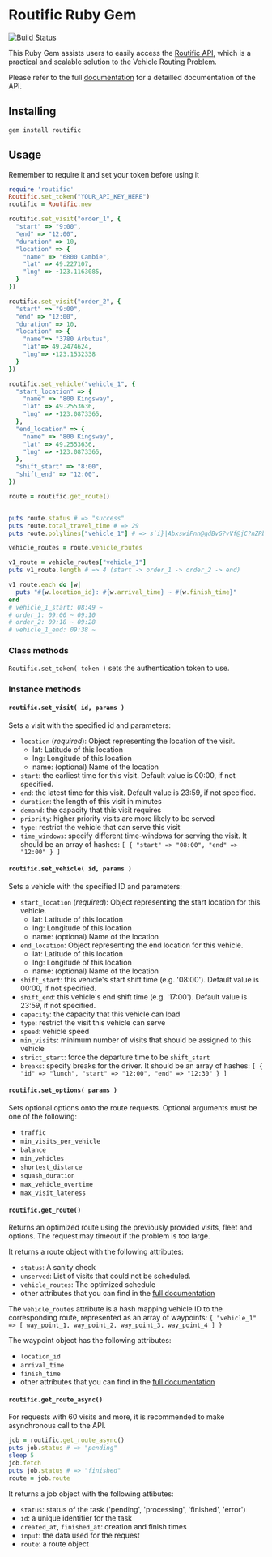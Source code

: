 Routific Ruby Gem
=================

[![Build Status](https://travis-ci.org/routific/routific-gem.svg?branch=master)](https://travis-ci.org/routific/routific-gem)

This Ruby Gem assists users to easily access the [Routific API][1], which is a practical and scalable solution to the Vehicle Routing Problem.

  [1]: https://routific.com/developers

Please refer to the full [documentation](https://docs.routific.com) for a detailled documentation of the API.

Installing
----------

`gem install routific`

Usage
-----
Remember to require it and set your token before using it

```ruby
require 'routific'
Routific.set_token("YOUR_API_KEY_HERE")
routific = Routific.new

routific.set_visit("order_1", {
  "start" => "9:00",
  "end" => "12:00",
  "duration" => 10,
  "location" => {
    "name" => "6800 Cambie",
    "lat" => 49.227107,
    "lng" => -123.1163085,
  }
})

routific.set_visit("order_2", {
  "start" => "9:00",
  "end" => "12:00",
  "duration" => 10,
  "location" => {
    "name"=> "3780 Arbutus",
    "lat"=> 49.2474624,
    "lng"=> -123.1532338
  }
})

routific.set_vehicle("vehicle_1", {
  "start_location" => {
    "name" => "800 Kingsway",
    "lat" => 49.2553636,
    "lng" => -123.0873365,
  },
  "end_location" => {
    "name" => "800 Kingsway",
    "lat" => 49.2553636,
    "lng" => -123.0873365,
  },
  "shift_start" => "8:00",
  "shift_end" => "12:00",
})

route = routific.get_route()


puts route.status # => "success"
puts route.total_travel_time # => 29
puts route.polylines["vehicle_1"] # => s`i}|AbxswiFnn@gdBvG?vVf@jC?nZRb[f@j\z@nZRnZRj\f@nZz

vehicle_routes = route.vehicle_routes

v1_route = vehicle_routes["vehicle_1"]
puts v1_route.length # => 4 (start -> order_1 -> order_2 -> end)

v1_route.each do |w|
  puts "#{w.location_id}: #{w.arrival_time} ~ #{w.finish_time}"
end
# vehicle_1_start: 08:49 ~
# order_1: 09:00 ~ 09:10
# order_2: 09:18 ~ 09:28
# vehicle_1_end: 09:38 ~

```

### Class methods

`Routific.set_token( token )` sets the authentication token to use.

### Instance methods

#### `routific.set_visit( id, params )`

Sets a visit with the specified id and parameters:

- `location` (*required*): Object representing the location of the visit.
  + lat: Latitude of this location
  + lng: Longitude of this location
  + name: (optional) Name of the location
- `start`: the earliest time for this visit. Default value is 00:00, if not specified.
- `end`: the latest time for this visit. Default value is    23:59, if not specified.
- `duration`: the length of this visit in minutes
- `demand`: the capacity that this visit requires
- `priority`: higher priority visits are more likely to be served
- `type`: restrict the vehicle that can serve this visit
- `time_windows`: specify different time-windows for serving the visit.
It should be an array of hashes: `[ { "start" => "08:00", "end" => "12:00" } ]`

#### `routific.set_vehicle( id, params )`

Sets a vehicle with the specified ID and parameters:
- `start_location` (*required*): Object representing the start location for this vehicle.
  + lat: Latitude of this location
  + lng: Longitude of this location
  + name: (optional) Name of the location
- `end_location`: Object representing the end location for this vehicle.
  + lat: Latitude of this location
  + lng: Longitude of this location
  + name: (optional) Name of the location
- `shift_start`: this vehicle's start shift time (e.g. '08:00'). Default value is 00:00, if not specified.
- `shift_end`: this vehicle's end shift time (e.g. '17:00'). Default value is 23:59, if not specified.
- `capacity`: the capacity that this vehicle can load
- `type`: restrict the visit this vehicle can serve
- `speed`: vehicle speed
- `min_visits`: minimum number of visits that should be assigned to this vehicle
- `strict_start`: force the departure time to be `shift_start`
- `breaks`: specify breaks for the driver.
It should be an array of hashes: `[ { "id" => "lunch", "start" => "12:00", "end" => "12:30" } ]`

#### `routific.set_options( params )`

Sets optional options onto the route requests.
Optional arguments must be one of the following:

- `traffic`
- `min_visits_per_vehicle`
- `balance`
- `min_vehicles`
- `shortest_distance`
- `squash_duration`
- `max_vehicle_overtime`
- `max_visit_lateness`

#### `routific.get_route()`

Returns an optimized route using the previously provided visits, fleet and options.
The request may timeout if the problem is too large.

It returns a route object with the following attributes:
- `status`: A sanity check
- `unserved`: List of visits that could not be scheduled.
- `vehicle_routes`: The optimized schedule
- other attributes that you can find in the [full documentation](https://docs.routific.com)

The `vehicle_routes` attribute is a hash mapping vehicle ID to the corresponding route, represented as an array of waypoints: `{ "vehicle_1" => [ way_point_1, way_point_2, way_point_3, way_point_4 ] }`

The waypoint object has the following attributes:
- `location_id`
- `arrival_time`
- `finish_time`
- other attributes that you can find in the [full documentation](https://docs.routific.com)

#### `routific.get_route_async()`

For requests with 60 visits and more, it is recommended to make asynchronous call to the API.

```ruby
job = routific.get_route_async()
puts job.status # => "pending"
sleep 5
job.fetch
puts job.status # => "finished"
route = job.route
```

It returns a job object with the following attibutes:
- `status`: status of the task ('pending', 'processing', 'finished', 'error')
- `id`: a unique identifier for the task
- `created_at`, `finished_at`: creation and finish times
- `input`: the data used for the request
- `route`: a route object
